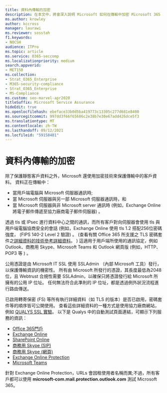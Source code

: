 ```yaml
---
title: 資料內傳輸的加密
description: 在本文中，將會深入說明 Microsoft 如何在傳輸中加密 Microsoft 365 客戶資料。
ms.author: krowley
author: kccross
manager: laurawi
ms.reviewer: sosstah
f1.keywords:
- NOCSH
audience: ITPro
ms.topic: article
ms.service: O365-seccomp
ms.localizationpriority: medium
search.appverid:
- MET150
ms.collection:
- Strat_O365_Enterprise
- M365-security-compliance
- Strat_O365_Enterprise
- MS-Compliance
ms.custom: seo-marvel-apr2020
titleSuffix: Microsoft Service Assurance
hideEdit: true
ms.openlocfilehash: ebeface33b0d5ba419773c13305c277d681e8400
ms.sourcegitcommit: 997dd3f66f65686c2e38b7e30e67add426dce5f3
ms.translationtype: MT
ms.contentlocale: zh-TW
ms.lasthandoff: 09/12/2021
ms.locfileid: "59158481"
---
```

# <a name="encryption-for-data-in-transit"></a>資料內傳輸的加密

除了保護靜態客戶資料之外，Microsoft 還使用加密技術來保護傳輸中的客戶資料。 資料正在傳輸中：

- 當用戶端電腦與 Microsoft 伺服器通訊時;
- 當 Microsoft 伺服器與另一部 Microsoft 伺服器通訊時，和
- 當 Microsoft 伺服器與非 Microsoft server 通訊時 (例如，Exchange Online 將電子郵件傳遞至協力廠商電子郵件伺服器) 。

透過 tls 或 IPsec 進行資料中心之間的通訊，而所有客戶對向伺服器會使用 tls 與用戶端電腦協商安全的會話 (例如，Exchange Online 使用 tls 1.2 搭配256位密碼強度， (FIPS 140-2 Level 2 驗證) 。  (查看有關 Office 365 所支援之 TLS 密碼套件之[詳細資料的技術參考詳細資料](/microsoft-365/compliance/technical-reference-details-about-encryption)。 ) 這適用于用戶端所使用的通訊協定，例如 Outlook、商務用 Skype、Microsoft Teams 和 Outlook 網頁版 (例如，HTTP、POP3 等 ) 。

公用憑證是由 Microsoft IT SSL 使用 SSLAdmin （內部 Microsoft 工具）發行，以保護傳輸資訊的機密性。 所有由 Microsoft 所發行的憑證，其長度最低為2048位，且 Webtrust 合規性需要 SSLAdmin，以確保只將憑證發行給 Microsoft 所擁有的公用 IP 位址。 任何無法符合此準則的 IP 位址，都是透過例外狀況流程進行路由傳送。

已啟用轉寄保密 (FS) 等所有執行詳細資料（如 TLS 的版本）是否已啟用，密碼套件等的順序皆可公開使用。 查看這些詳細資料的一種方式是使用協力廠商網站，例如 [QUALYS SSL 實驗](https://www.ssllabs.com)。 以下是 Qualys 中的自動測試頁面連結，可顯示下列服務的資訊：

- [Office 365門戶](https://www.ssllabs.com/ssltest/analyze.html?d=portal.office.com&hideResults=on)
- [Exchange Online](https://www.ssllabs.com/ssltest/analyze.html?d=outlook.office365.com&hideResults=on)
- [SharePoint Online](https://www.ssllabs.com/ssltest/analyze.html?d=microsoft-my.sharepoint.com&hideResults=on)
- [商務用 Skype (SIP) ](https://www.ssllabs.com/ssltest/analyze.html?d=sipdir.online.lync.com)
- [商務用 Skype (網頁) ](https://www.ssllabs.com/ssltest/analyze.html?d=webdir.online.lync.com&hideResults=on)
- [Exchange Online Protection](https://ssl-tools.net/mailservers/microsoft-com.mail.protection.outlook.com)
- [Microsoft Teams](https://www.ssllabs.com/ssltest/analyze.html?d=teams.microsoft.com&latest)

針對 Exchange Online Protection，URLs 會因租使用者名稱而異;不過，所有客戶都可以使用 **microsoft-com.mail.protection.outlook.com** 測試 Microsoft 365。
